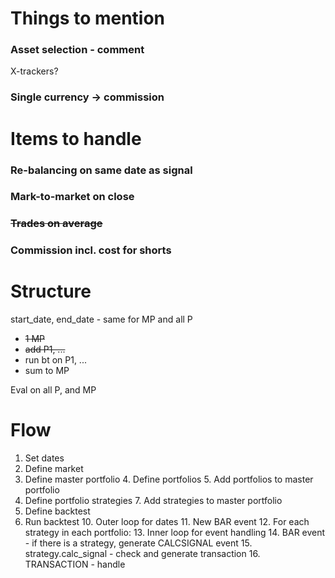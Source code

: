 # Things to mention
### Asset selection - comment
X-trackers?
### Single currency -> commission

# Items to handle
### Re-balancing on same date as signal

### Mark-to-market on close

### ~~Trades on average~~

### Commission incl. cost for shorts

# Structure
start_date, end_date - same for MP and all P

* ~~1 MP~~
* ~~add P1, ...~~
* run bt on P1, ...
* sum to MP

Eval on all P, and MP

# Flow
1. Set dates
2. Define market
3. Define master portfolio
   4. Define portfolios
   5. Add portfolios to master portfolio
6. Define portfolio strategies
   7. Add strategies to master portfolio
8. Define backtest
9. Run backtest
   10. Outer loop for dates
   11. New BAR event
   12. For each strategy in each portfolio:
       13. Inner loop for event handling
       14. BAR event - if there is a strategy, generate CALCSIGNAL event
       15. strategy.calc_signal - check and generate transaction
       16. TRANSACTION - handle